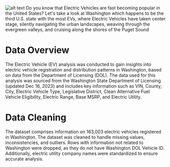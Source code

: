 ![alt text]([http://url/to/img.pn](https://github.com/OlusolaIdowu/Electric-Vehicle---Washington/blob/main/Designer.jpeg))
Do you know that Electric Vehicles are fast becoming popular in the United States? 
Let's take a look at Washington which happens to be the third U.S. state with the most EVs, where Electric Vehicles have taken center stage, silently navigating the urban landscapes, weaving through the evergreen valleys, and cruising along the shores of the Puget Sound

# Data Overview
The Electric Vehicle (EV) analysis was conducted to gain insights into electric vehicle registration and distribution patterns in Washington, based on data from the Department of Licensing (DOL). The data used for this analysis was sourced from the Washington State Department of Licensing (updated Dec 16, 2023) and includes key information such as VIN, County, City, Electric Vehicle Type, Legislative District, Clean Alternative Fuel Vehicle Eligibility, Electric Range, Base MSRP, and Electric Utility.

# Data Cleaning
The dataset comprises information on 163,003 electric vehicles registered in Washington. The dataset was cleaned to handle missing values, inconsistencies, and outliers. Rows with information not related to Washington were dropped, as they do not have Washington DOL Vehicle ID. Additionally, electric utility company names were standardized to ensure accurate analysis.
